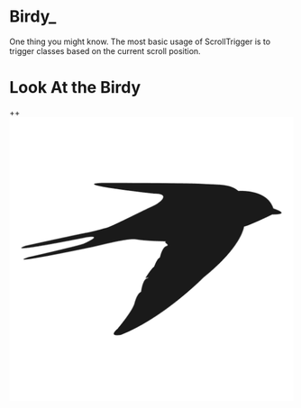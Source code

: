 # Birdy_
One thing you might know. The most basic usage of ScrollTrigger is to trigger classes based on the current scroll position. 

# Look At the Birdy
++
![alt text](https://github.com/AhsanParadise/Birdy_/blob/master/img/birdy.png?raw=true)
